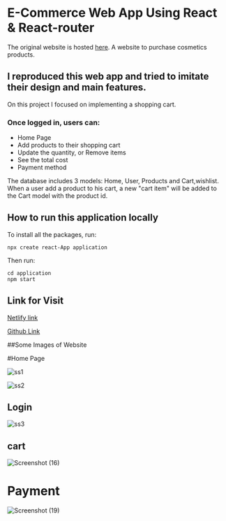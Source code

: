 # E-Commerce Web App Using React & React-router

The original website is hosted [here](https://in.sugarcosmetics.com/). A website to purchase cosmetics products.

## I reproduced this web app and tried to imitate their design and main features. 

On this project I focused on implementing a shopping cart.

### Once logged in, users can:
- Home Page
- Add products to their shopping cart
- Update the quantity, or Remove items
- See the total cost
- Payment method

The database includes 3 models: Home, User, Products and Cart,wishlist. When a user add a product to his cart, a new "cart item" will be added
to the Cart model with the product id. 

## How to run this application locally

To install all the packages, run:

```
npx create react-App application
```

Then run:

```
cd application
npm start 
```

## Link for Visit

[Netlify link](https://kaleidoscopic-gecko-521a5b.netlify.app/)

[Github Link](https://github.com/kiranwankhade/abiding-flame-8727)

##Some Images of Website 

#Home Page

![ss1](https://user-images.githubusercontent.com/49937312/211381097-66c23f36-01c7-4866-b0af-0b9173dea873.png)

![ss2](https://user-images.githubusercontent.com/49937312/211381517-e9e629ad-22a1-45a1-912e-3b9cb1f5e19e.png)

## Login

![ss3](https://user-images.githubusercontent.com/49937312/211382031-4b0f3cfd-743b-4db1-b5f6-89481c613943.png)

## cart

![Screenshot (16)](https://user-images.githubusercontent.com/49937312/211382230-0754de46-7af2-4c8b-bb0f-84e6b3bc9c42.png)

# Payment
![Screenshot (19)](https://user-images.githubusercontent.com/49937312/211382257-3815e24a-5406-480b-8ec6-94e8a2c67c73.png)
